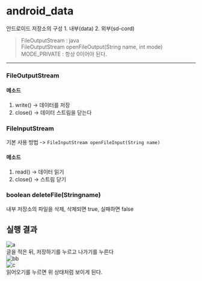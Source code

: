 # android_data

안드로이드 저장소의 구성 1. 내부(data) 2. 외부(sd-cord)

>FileOutputStream : java <br>
FileOutputStream openFileOutput(String name, int mode) <br>
MODE_PRIVATE : 항상 0이어야 된다.

------------------

### FileOutputStream
#### 메소드
1. write() -> 데이터를 저장
2. close() -> 데이터 스트림을 닫는다<br>

### FileInputStream
기본 사용 방법 -> `FileInputStream openFileInput(String name)` <br>
#### 메소드
1. read() -> 데이터 읽기
2. close() -> 스트림 닫기 <br>

### boolean deleteFile(Stringname)
내부 저장소의 파일을 삭제, 삭제되면 true, 실패하면 false <br>


## 실행 결과
![a](https://user-images.githubusercontent.com/65533618/150717004-fc4e7194-176a-4ebf-a5db-ed568cd3b73c.PNG) <br>
글을 적은 뒤, 저장하기를 누르고 나가기를 누른다 <br>
![bb](https://user-images.githubusercontent.com/65533618/150717015-ca525d85-5bcb-4db5-848f-b0ad89b54b11.PNG) <br>
![c](https://user-images.githubusercontent.com/65533618/150717019-d374049a-5ba4-4b02-b2dd-d337b607e087.PNG) <br>
읽어오기를 누르면 위 상태처럼 보이게 된다.

